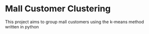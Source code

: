 # Mall Customer Clustering

This project aims to group mall customers using the k-means method written in python